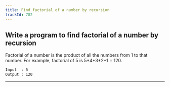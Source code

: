 ```yaml
---
title: Find factorial of a number by recursion
trackId: 782
---
```


## Write a program to find factorial of a number by recursion

Factorial of a number is the product of all the numbers from 1 to that number. For example, factorial of 5 is 5\*4\*3\*2\*1 = 120.

```txt
Input  : 5
Output : 120
```

---
